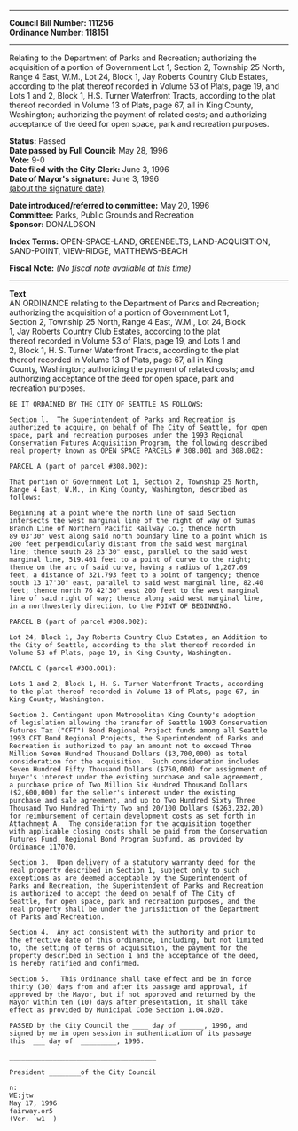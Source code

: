* * * * *  
  
**Council Bill Number: [](#h0)[](#h2)111256**   
**Ordinance Number: 118151**  
  
* * * * *  
  
Relating to the Department of Parks and Recreation; authorizing the acquisition of a portion of Government Lot 1, Section 2, Township 25 North, Range 4 East, W.M., Lot 24, Block 1, Jay Roberts Country Club Estates, according to the plat thereof recorded in Volume 53 of Plats, page 19, and Lots 1 and 2, Block 1, H.S. Turner Waterfront Tracts, according to the plat thereof recorded in Volume 13 of Plats, page 67, all in King County, Washington; authorizing the payment of related costs; and authorizing acceptance of the deed for open space, park and recreation purposes.  
  
**Status:** Passed   
**Date passed by Full Council:** May 28, 1996   
**Vote:** 9-0   
**Date filed with the City Clerk:** June 3, 1996   
**Date of Mayor's signature:** June 3, 1996   
[(about the signature date)](/~public/approvaldate.htm)   
  
  
**Date introduced/referred to committee:** May 20, 1996   
**Committee:** Parks, Public Grounds and Recreation   
**Sponsor:** DONALDSON   
  
**Index Terms:** OPEN-SPACE-LAND, GREENBELTS, LAND-ACQUISITION, SAND-POINT, VIEW-RIDGE, MATTHEWS-BEACH  
  
**Fiscal Note:** *(No fiscal note available at this time)*  
  
* * * * *  
  
**Text**  
    AN ORDINANCE relating to the Department of Parks and Recreation;  
    authorizing the acquisition of a portion of Government Lot 1,  
    Section 2, Township 25 North, Range 4 East, W.M., Lot 24, Block  
    1, Jay Roberts Country Club Estates, according to the plat  
    thereof recorded in Volume 53 of Plats, page 19, and Lots 1 and  
    2, Block 1, H. S. Turner Waterfront Tracts, according to the plat  
    thereof recorded in Volume 13 of Plats, page 67, all in King  
    County, Washington; authorizing the payment of related costs; and  
    authorizing acceptance of the deed for open space, park and  
    recreation purposes.  
  
    BE IT ORDAINED BY THE CITY OF SEATTLE AS FOLLOWS:  
  
    Section l.  The Superintendent of Parks and Recreation is  
    authorized to acquire, on behalf of The City of Seattle, for open  
    space, park and recreation purposes under the 1993 Regional  
    Conservation Futures Acquisition Program, the following described  
    real property known as OPEN SPACE PARCELS # 308.001 and 308.002:  
  
    PARCEL A (part of parcel #308.002):  
  
    That portion of Government Lot 1, Section 2, Township 25 North,  
    Range 4 East, W.M., in King County, Washington, described as  
    follows:  
  
    Beginning at a point where the north line of said Section  
    intersects the west marginal line of the right of way of Sumas  
    Branch Line of Northern Pacific Railway Co.; thence north  
    89 03'30" west along said north boundary line to a point which is  
    200 feet perpendicularly distant from the said west marginal  
    line; thence south 28 23'30" east, parallel to the said west  
    marginal line, 519.401 feet to a point of curve to the right;  
    thence on the arc of said curve, having a radius of 1,207.69  
    feet, a distance of 321.793 feet to a point of tangency; thence  
    south 13 17'30" east, parallel to said west marginal line, 82.40  
    feet; thence north 76 42'30" east 200 feet to the west marginal  
    line of said right of way; thence along said west marginal line,  
    in a northwesterly direction, to the POINT OF BEGINNING.  
  
    PARCEL B (part of parcel #308.002):  
  
    Lot 24, Block 1, Jay Roberts Country Club Estates, an Addition to  
    the City of Seattle, according to the plat thereof recorded in  
    Volume 53 of Plats, page 19, in King County, Washington.  
  
    PARCEL C (parcel #308.001):  
  
    Lots 1 and 2, Block 1, H. S. Turner Waterfront Tracts, according  
    to the plat thereof recorded in Volume 13 of Plats, page 67, in  
    King County, Washington.  
  
    Section 2. Contingent upon Metropolitan King County's adoption  
    of legislation allowing the transfer of Seattle 1993 Conservation  
    Futures Tax ("CFT") Bond Regional Project funds among all Seattle  
    1993 CFT Bond Regional Projects, the Superintendent of Parks and  
    Recreation is authorized to pay an amount not to exceed Three  
    Million Seven Hundred Thousand Dollars ($3,700,000) as total  
    consideration for the acquisition.  Such consideration includes  
    Seven Hundred Fifty Thousand Dollars ($750,000) for assignment of  
    buyer's interest under the existing purchase and sale agreement,  
    a purchase price of Two Million Six Hundred Thousand Dollars  
    ($2,600,000) for the seller's interest under the existing  
    purchase and sale agreement, and up to Two Hundred Sixty Three  
    Thousand Two Hundred Thirty Two and 20/100 Dollars ($263,232.20)  
    for reimbursement of certain development costs as set forth in  
    Attachment A.  The consideration for the acquisition together  
    with applicable closing costs shall be paid from the Conservation  
    Futures Fund, Regional Bond Program Subfund, as provided by  
    Ordinance 117070.  
  
    Section 3.  Upon delivery of a statutory warranty deed for the  
    real property described in Section 1, subject only to such  
    exceptions as are deemed acceptable by the Superintendent of  
    Parks and Recreation, the Superintendent of Parks and Recreation  
    is authorized to accept the deed on behalf of The City of  
    Seattle, for open space, park and recreation purposes, and the  
    real property shall be under the jurisdiction of the Department  
    of Parks and Recreation.  
  
    Section 4.  Any act consistent with the authority and prior to  
    the effective date of this ordinance, including, but not limited  
    to, the setting of terms of acquisition, the payment for the  
    property described in Section 1 and the acceptance of the deed,  
    is hereby ratified and confirmed.  
  
    Section 5.   This Ordinance shall take effect and be in force  
    thirty (30) days from and after its passage and approval, if  
    approved by the Mayor, but if not approved and returned by the  
    Mayor within ten (10) days after presentation, it shall take  
    effect as provided by Municipal Code Section 1.04.020.  
  
    PASSED by the City Council the ____ day of ______, 1996, and  
    signed by me in open session in authentication of its passage  
    this  ___ day of  _________, 1996.  
  
    _____________________________________  
  
    President ________of the City Council  
  
    n:  
    WE:jtw  
    May 17, 1996  
    fairway.or5  
    (Ver.  w1  )  
